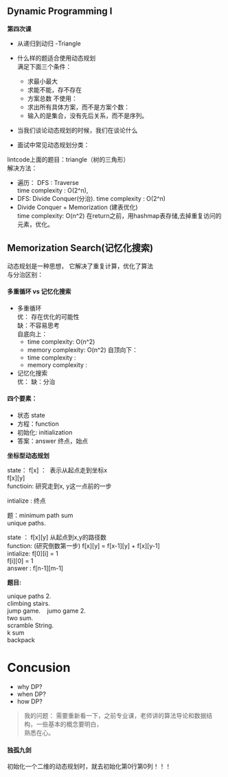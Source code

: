 ## Dynamic Programming I
**第四次课**
* 从递归到动归 -Triangle  
 
* 什么样的题适合使用动态规划  
 满足下面三个条件：
  * 求最小最大
  * 求能不能，存不存在
  * 方案总数
 不使用： 
  * 求出所有具体方案，而不是方案个数：
  * 输入的是集合，没有先后关系，而不是序列。

* 当我们谈论动态规划的时候，我们在谈论什么

* 面试中常见动态规划分类：  

lintcode上面的题目：triangle（树的三角形）  
解决方法：  
* 遍历： DFS : Traverse  
  time complexity : O(2^n), 
* DFS: Divide Conquer(分治).
  time  complexity : O(2^n) 
* Divide Conquer + Memorization (建表优化)  
  time complexity:  O(n^2) 
  在return之前，用hashmap表存储,去掉重复访问的元素，优化。



## Memorization Search(记忆化搜索)  
动态规划是一种思想， 它解决了重复计算，优化了算法  
与分治区别：  

#### 多重循环 vs 记忆化搜索  
* 多重循环  
 优： 存在优化的可能性  
 缺：不容易思考  
 自底向上：  
  * time complexity:  O(n^2)
  * memory complexity: O(n^2)
 自顶向下：  
  * time complexity : 
  * memory complexity :
* 记忆化搜索  
 优：
 缺：分治


#### 四个要素：  
* 状态 state  
* 方程：function
* 初始化: initialization
* 答案：answer
 终点，始点

**坐标型动态规划**  

state：
f[x] ：&#160;&#160;表示从起点走到坐标x  
f[x][y]  
functioin: 研究走到x, y这一点前的一步  

intialize : 终点  

题：minimum path sum   
unique paths.  

state ： f[x][y] 从起点到x,y的路径数  
function: (研究倒数第一步) f[x][y] = f[x-1][y] + f[x][y-1]   
intialize: f[0][i] = 1  
f[i][0] = 1  
answer : f[n-1][m-1]  

**题目:**  

unique paths 2.  
climbing stairs.  
jump game. &#160;&#160; jumo game 2.  
two sum.  
scramble String.  
k sum  
backpack  

# Concusion  
* why DP?  
* when DP?
* how DP?  

> 我的问题： 需要重新看一下，之前专业课，老师讲的算法导论和数据结构，一些基本的概念要明白，  
> 熟悉在心。

#### 独孤九剑
初始化一个二维的动态规划时，就去初始化第0行第0列！！！
